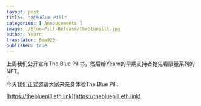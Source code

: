 ```yaml
---
layout: post
title:  "发布Blue Pill"
categories: [ Annoucements ]
image: ./Blue-Pill-Release/thebluepill.jpg
author: Yearn
translator: Bee926
published: true
---
```


上周我们公开宣布The Blue Pill书，然后给Yearn的早期支持者抢先看限量系列的NFT。

今天我们正式邀请大家来亲身体验The Blue Pill:

[https://thebluepill.eth.link](https://thebluepill.eth.link)
